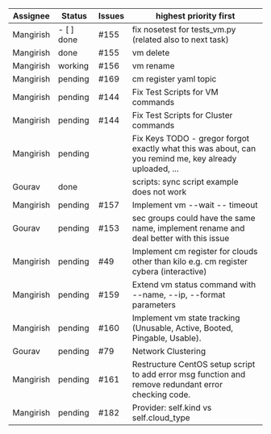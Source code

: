| Assignee  | Status     | Issues | highest priority first                                                                                     |
| --------- | -------    | ------ | ---------------------------------------------------------------------------------------------------------- |
| Mangirish | - [ ] done | #155   | fix nosetest for tests_vm.py (related also to next task)                                                   |
| Mangirish | done       | #155   | vm delete                                                                                                  |
| Mangirish | working    | #156   | vm rename                                                                                                  |
| Mangirish | pending    | #169   | cm register yaml topic                                                                                     |
| Mangirish | pending    | #144   | Fix Test Scripts for VM commands                                                                           |
| Mangirish | pending    | #144   | Fix Test Scripts for Cluster commands                                                                      |
| Mangirish | pending    |        | Fix Keys TODO    - gregor forgot exactly what this was about, can you remind me, key already uploaded, ... |
| Gourav    | done       |        | scripts: sync script example does not work                                                                 |
| Mangirish | pending    | #157   | Implement vm --wait -- timeout                                                                             |
| Gourav    | pending    | #153   | sec groups could have the same name, implement rename and deal better with this issue                      |
| Mangirish | pending    | #49    | Implement cm register for clouds other than kilo e.g. cm register cybera (interactive)                     |
| Mangirish | pending    | #159   | Extend vm status command with --name, --ip, --format parameters                                            |
| Mangirish | pending    | #160   | Implement vm state tracking (Unusable, Active, Booted, Pingable, Usable).                                  |
| Gourav    | pending    | #79    | Network Clustering                                                                                         |
| Mangirish | pending    | #161   | Restructure CentOS setup script to add error msg function and remove redundant error checking code.        |
| Mangirish | pending    | #182   | Provider: self.kind vs self.cloud_type                                                                     |




